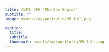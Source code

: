 ```yaml
---
title: 414th JFG "Phantom Eagles"
subtitle: ""
image: assets/img/portfolio/05-full.png

caption:
  title: 
  subtitle: 
  thumbnail: assets/img/portfolio/05-full.png
---
```

